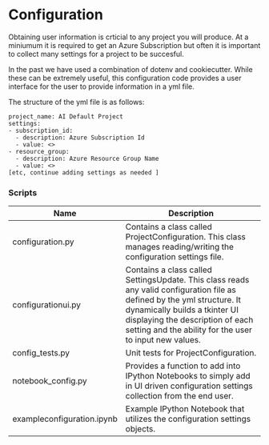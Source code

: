 # Configuration
Obtaining user information is crticial to any project you will produce. At a miniumum it is required to get an Azure Subscription but often it is important to collect many settings for a project to be succesful. 

In the past we have used a combination of dotenv and cookiecutter. While these can be extremely useful, this configuration code provides a user interface for the user to provide information in a yml file. 

The structure of the yml file is as follows:

```
project_name: AI Default Project
settings:
- subscription_id:
  - description: Azure Subscription Id 
  - value: <>
- resource_group:
  - description: Azure Resource Group Name 
  - value: <>
[etc, continue adding settings as needed ]
```

### Scripts
|Name|Description|
|------|------|
|configuration.py|Contains a class called ProjectConfiguration. This class manages reading/writing the configuration settings file.|
|configurationui.py|Contains a class called SettingsUpdate. This class reads any valid configuration file as defined by the yml structure. It dynamically builds a tkinter UI displaying the description of each setting and the ability for the user to input new values.|
|config_tests.py|Unit tests for ProjectConfiguration.|
|notebook_config.py|Provides a function to add into IPython Notebooks to simply add in UI driven configuration settings collection from the end user.|
|exampleconfiguration.ipynb|Example IPython Notebook that utilizes the configuration settings objects.|